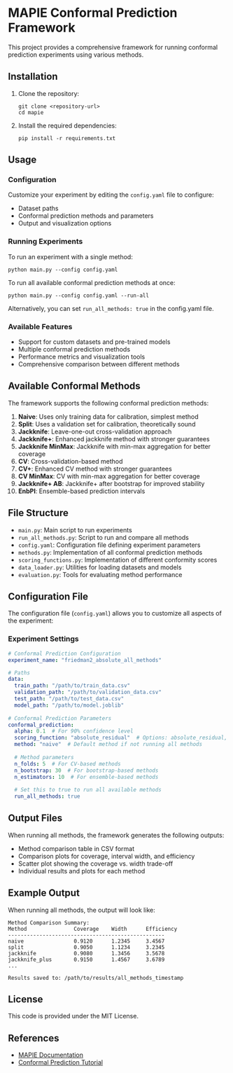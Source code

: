# MAPIE Conformal Prediction Framework

This project provides a comprehensive framework for running conformal prediction experiments using various methods.

## Installation

1. Clone the repository:
   ```
   git clone <repository-url>
   cd mapie
   ```

2. Install the required dependencies:
   ```
   pip install -r requirements.txt
   ```

## Usage

### Configuration

Customize your experiment by editing the `config.yaml` file to configure:
- Dataset paths
- Conformal prediction methods and parameters
- Output and visualization options

### Running Experiments

To run an experiment with a single method:

```
python main.py --config config.yaml
```

To run all available conformal prediction methods at once:

```
python main.py --config config.yaml --run-all
```

Alternatively, you can set `run_all_methods: true` in the config.yaml file.

### Available Features

- Support for custom datasets and pre-trained models
- Multiple conformal prediction methods
- Performance metrics and visualization tools
- Comprehensive comparison between different methods

## Available Conformal Methods

The framework supports the following conformal prediction methods:

1. **Naive**: Uses only training data for calibration, simplest method
2. **Split**: Uses a validation set for calibration, theoretically sound
3. **Jackknife**: Leave-one-out cross-validation approach
4. **Jackknife+**: Enhanced jackknife method with stronger guarantees
5. **Jackknife MinMax**: Jackknife with min-max aggregation for better coverage
6. **CV**: Cross-validation-based method
7. **CV+**: Enhanced CV method with stronger guarantees
8. **CV MinMax**: CV with min-max aggregation for better coverage
9. **Jackknife+ AB**: Jackknife+ after bootstrap for improved stability
10. **EnbPI**: Ensemble-based prediction intervals

## File Structure

- `main.py`: Main script to run experiments
- `run_all_methods.py`: Script to run and compare all methods
- `config.yaml`: Configuration file defining experiment parameters
- `methods.py`: Implementation of all conformal prediction methods
- `scoring_functions.py`: Implementation of different conformity scores
- `data_loader.py`: Utilities for loading datasets and models
- `evaluation.py`: Tools for evaluating method performance

## Configuration File

The configuration file (`config.yaml`) allows you to customize all aspects of the experiment:

### Experiment Settings

```yaml
# Conformal Prediction Configuration
experiment_name: "friedman2_absolute_all_methods"

# Paths
data:
  train_path: "/path/to/train_data.csv"
  validation_path: "/path/to/validation_data.csv"
  test_path: "/path/to/test_data.csv"
  model_path: "/path/to/model.joblib"
  
# Conformal Prediction Parameters
conformal_prediction:
  alpha: 0.1  # For 90% confidence level
  scoring_function: "absolute_residual"  # Options: absolute_residual, gamma, residual_normalized
  method: "naive"  # Default method if not running all methods
  
  # Method parameters
  n_folds: 5  # For CV-based methods
  n_bootstrap: 30  # For bootstrap-based methods
  n_estimators: 10  # For ensemble-based methods
  
  # Set this to true to run all available methods
  run_all_methods: true
```

## Output Files

When running all methods, the framework generates the following outputs:

- Method comparison table in CSV format
- Comparison plots for coverage, interval width, and efficiency
- Scatter plot showing the coverage vs. width trade-off
- Individual results and plots for each method

## Example Output

When running all methods, the output will look like:

```
Method Comparison Summary:
Method               Coverage    Width      Efficiency  
--------------------------------------------------
naive                0.9120      1.2345     3.4567    
split                0.9050      1.1234     3.2345    
jackknife            0.9080      1.3456     3.5678    
jackknife_plus       0.9150      1.4567     3.6789    
...

Results saved to: /path/to/results/all_methods_timestamp
```

## License

This code is provided under the MIT License.

## References

- [MAPIE Documentation](https://mapie.readthedocs.io/)
- [Conformal Prediction Tutorial](https://github.com/scikit-learn-contrib/MAPIE/blob/master/examples/notebooks/tutorials/tutorial-getting-started-mapie-regression.ipynb) 